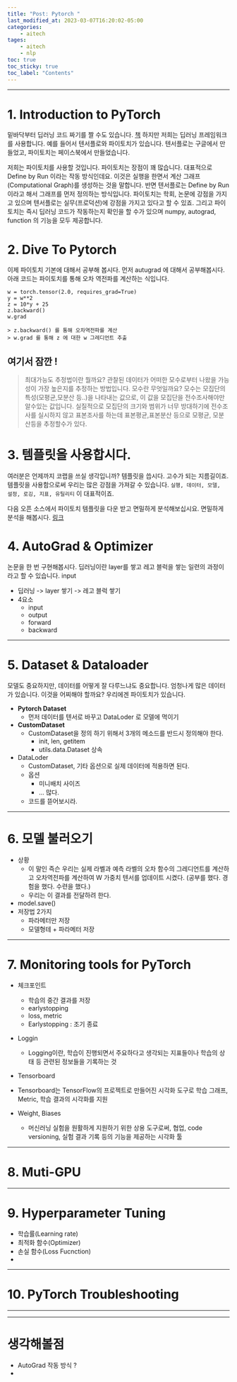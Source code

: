 ```yaml
---
title: "Post: Pytorch "
last_modified_at: 2023-03-07T16:20:02-05:00
categories:
    - aitech
tages:
    - aitech
    - nlp
toc: true
toc_sticky: true
toc_label: "Contents"
---
```


---
# 1.  Introduction to PyTorch
밑바닥부터 딥러닝 코드 짜기를 짤 수도 있습니다. [책](https://www.aladin.co.kr/shop/wproduct.aspx?ItemId=256067157&start=slayer)
하지만 저희는 딥러닝 프레임워크를 사용합니다. 예를 들어서 텐서플로와 파이토치가 있습니다. 텐서플로는 구글에서 만들었고, 파이토치는 페이스북에서 만들었습니다. 

저희는 파이토치를 사용할 것입니다. 파이토치는 장점이 꽤 많습니다. 대표적으로 Define by Run 이라는 작동 방식인데요. 이것은 실행을 한면서 계산 그래프(Computational Graph)를 생성하는 것을 말합니다. 반면 텐서플로는 Define by Run 이라고 해서 그래프를 먼저 정의하는 방식입니다. 파이토치는 학회, 논문에 강점을 가지고 있으며 텐서플로는 실무(프로덕션)에 강점을 가지고 있다고 할 수 있죠. 그리고 파이토치는 즉시 딥러닝 코드가 작동하는지 확인을 할 수가 있으며 numpy, autograd, function 의 기능을 모두 제공합니다. 

# 2. Dive To Pytorch
이제 파이토치 기본에 대해서 공부해 봅시다. 
먼저 autugrad 에 대해서 공부해봅시다. 
아래 코드는 파이토치를 통해 오차 역전파를 계산하는 식입니다.

```
w = torch.tensor(2.0, requires_grad=True)
y = w**2
z = 10*y + 25
z.backward()
w.grad

> z.backward() 를 통해 오차역전파를 계산
> w.grad 를 통해 z 에 대한 w 그레디언트 추출
```

## 여기서 잠깐 ! 
> 최대가능도 추정법이란 뭘까요? 관찰된 데이터가 어떠한 모수로부터 나왔을 가능성이 가장 높은지를 추정하는 방법입니다. 모수란 무엇일까요? 모수는 모집단의 특성(모평균,모분산 등..)을 나타내는 값으로, 이 값을 모집단을 전수조사해야만 알수있는 값입니다. 실질적으로 모집단의 크기와 범위가 너무 방대하기에 전수조사를 실시하지 않고 표본조사를 하는데 표본평균,표본분산 등으로 모평균, 모분산등을 추정할수가 있다.


# 3. 템플릿을 사용합시다.
여러분은 언제까지 코랩을 쓰실 생각입니까? 템플릿을 씁시다. 고수가 되는 지름길이죠. 템플릿을 사용함으로써 우리는 많은 강점을 가져갈 수 있습니다. `실행, 데이터, 모델,  설정, 로깅, 지표, 유틸리티` 이 대표적이죠. 

다음 오픈 소스에서 파이토치 템플릿을 다운 받고 면밀하게 분석해보십시요. 면밀하게 분석을 해봅시다. [링크](https://github.com/victoresque/pytorch-template)


# 4. AutoGrad & Optimizer
논문을 한 번 구현해봅시다. 딥러닝이란 layer를 쌓고 레고 블럭을 쌓는 일련의 과정이라고 할 수 있습니다. input
- 딥러닝 -> layer 쌓기 -> 레고 블럭 쌓기
- 4요소
  - input
  - output
  - forward
  - backward




---

# 5. Dataset & Dataloader
모델도 중요하지만, 데이터를 어떻게 잘 다루느냐도 중요합니다. 엄청나게 많은 데이터가 있습니다. 이것을 어찌해야 할까요? 우리에겐 파이토치가 있습니다. 
- **Pytorch Dataset**
  - 먼저 데이터를 텐서로 바꾸고 DataLoder 로 모델에 먹이기
- **CustomDataset**
  - CustomDataset을 정의 하기 위해서 3개의 메소드를 반드시 정의해야 한다.
    - init, len, getitem
    - utils.data.Dataset 상속
- DataLoder
  - CustomDataset, 기타 옵션으로 실제 데이터에 적용하면 된다.
  - 옵션
    - 미니배치 사이즈
    - ... 많다.
  - 코드를 뜯어보시라.


---
# 6. 모델 불러오기
- 상황
  - 이 말인 즉슨 우리는 실제 라벨과 예측 라벨의 오차 함수의 그레디언트를 계산하고 오차역전파를 계산하여 W 가중치 텐서를 업데이트 시켰다. (공부를 했다. 경험을 했다. 수련을 했다.)
  - 우리는 이 결과를 전달하려 한다.
- model.save() 
- 저장법 2가지
  - 파라메터만 저장
  - 모델형테 + 파라메터 저장




---
# 7. Monitoring tools for PyTorch
- 체크포인트
  - 학습의 중간 결과를 저장
  - earlystopping 
  - loss, metric
  - Earlystopping : 조기 종료

- Loggin
  - Logging이란, 학습이 진행되면서 주요하다고 생각되는 지표들이나 학습의 상태 등 관련된 정보들을 기록하는 것

- Tensorboard
- Tensorboard는 TensorFlow의 프로젝트로 만들어진 시각화 도구로 학습 그래프, Metric, 학습 결과의 시각화를 지원

- Weight, Biases
  - 머신러닝 실험을 원활하게 지원하기 위한 상용 도구로써, 협업, code versioning, 실험 결과 기록 등의 기능을 제공하는 시각화 툴
---
# 8. Muti-GPU




---

# 9. Hyperparameter Tuning
- 학습률(Learning rate)
- 최적화 함수(Optimizer)
- 손실 함수(Loss Fucnction)
-  


---

# 10. PyTorch Troubleshooting




---


---
# 생각해볼점
- AutoGrad 작동 방식 ? 
- 

